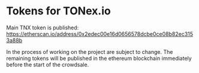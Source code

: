 # Tokens for TONex.io

Main TNX token is published: https://etherscan.io/address/0x2edec00e16d0656578dcbe0ce08b82ec3153a88b

In the process of working on the project are subject to change. The remaining tokens will be published in the ethereum blockchain immediately before the start of the crowdsale.
